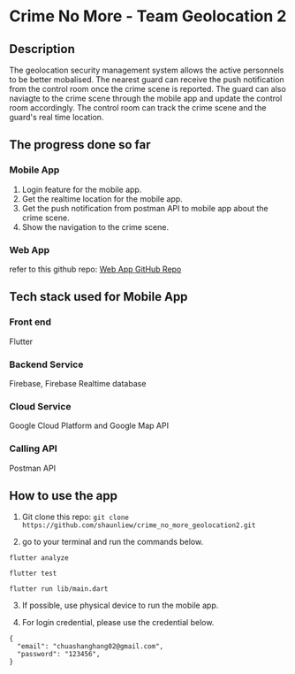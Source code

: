 # Crime No More - Team Geolocation 2

## Description

The geolocation security management system allows the active personnels to be better mobalised. The nearest guard can receive the push notification from the control room once the crime scene is reported. The guard can also naviagte to the crime scene through the mobile app and update the control room accordingly. The control room can track the crime scene and the guard's real time location.

## The progress done so far

### Mobile App

1. Login feature for the mobile app.
2. Get the realtime location for the mobile app.
3. Get the push notification from postman API to mobile app about the crime scene.
4. Show the navigation to the crime scene.

### Web App

refer to this github repo: [Web App GitHub Repo](https://github.com/thatjosh/geolocation-security-web-client)
## Tech stack used for Mobile App

### Front end

Flutter

### Backend Service

Firebase, Firebase Realtime database

### Cloud Service

Google Cloud Platform and Google Map API

### Calling API
Postman API

## How to use the app

1. Git clone this repo:
`git clone https://github.com/shaunliew/crime_no_more_geolocation2.git`

2. go to your terminal and run the commands below.
 
`flutter analyze`

 `flutter test`

 `flutter run lib/main.dart`
   
3. If possible, use physical device to run the mobile app.

4. For login credential, please use the credential below.
   
```
{
  "email": "chuashanghang02@gmail.com",
  "password": "123456",
}
```
